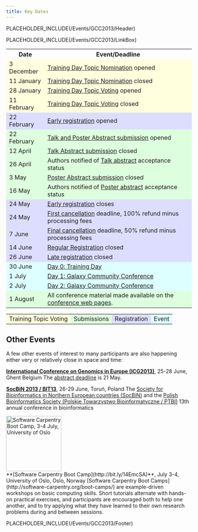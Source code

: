 ```yaml
---
title: Key Dates
---
```

PLACEHOLDER_INCLUDE(/Events/GCC2013/Header)



PLACEHOLDER_INCLUDE(/Events/GCC2013/LinkBox)

<table>
  <tr class="th" >
    <th> Date </th>
    <th> Event/Deadline </th>
  </tr>
  <tr style="background-color: #ffd" >
    <td> 3 December </td>
    <td> <a href='/Events/GCC2013/TrainingDay'>Training Day Topic Nomination</a> opened </td>
  </tr>
  <tr style="background-color: #ffd" >
    <td> 11 January </td>
    <td> <a href='/Events/GCC2013/TrainingDay'>Training Day Topic Nomination</a> </strong>closed<strong> </td>
  </tr>
  <tr style="background-color: #ffd" >
    <td> 28 January </td>
    <td> <a href='/Events/GCC2013/TrainingDay'>Training Day Topic Voting</a> opened </td>
  </tr>
  <tr style="background-color: #ffd" >
    <td> 11 February </td>
    <td> <a href='/Events/GCC2013/TrainingDay'>Training Day Topic Voting</a> </strong>closed<strong> </td>
  </tr>
  <tr style="background-color: #ddf" >
    <td> 22 February </td>
    <td> <a href='/Events/GCC2013/Register'>Early registration</a> opened </td>
  </tr>
  <tr style="background-color: #dfd" >
    <td> 22 February </td>
    <td> <a href='/Events/GCC2013/Abstracts'>Talk and Poster Abstract submission</a> opened </td>
  </tr>
  <tr style="background-color: #dfd" >
    <td> 12 April </td>
    <td> <a href='/Events/GCC2013/Abstracts'>Talk Abstract submission</a> </strong>closed<strong> </td>
  </tr>
  <tr style="background-color: #dfd" >
    <td> 26 April </td>
    <td> Authors notified of <a href='/Events/GCC2013/Abstracts'>Talk abstract</a> acceptance status </td>
  </tr>
  <tr style="background-color: #dfd" >
    <td> 3 May </td>
    <td> <a href='/Events/GCC2013/Abstracts'>Poster Abstract submission</a> </strong>closed<strong> </td>
  </tr>
  <tr style="background-color: #dfd" >
    <td> 16 May </td>
    <td> Authors notified of <a href='/Events/GCC2013/Abstracts'>Poster abstract</a> acceptance status </td>
  </tr>
  <tr style="background-color: #ddf" >
    <td> 24 May </td>
    <td> <a href='/Events/GCC2013/Register'>Early registration</a> </strong>closes<strong> </td>
  </tr>
  <tr style="background-color: #ddf" >
    <td> 24 May </td>
    <td> <a href='/Events/GCC2013/Register'>First cancellation</a> deadline, 100% refund minus processing fees </td>
  </tr>
  <tr style="background-color: #ddf" >
    <td> 7 June </td>
    <td> <a href='/Events/GCC2013/Register'>Final cancellation</a> deadline,  50% refund minus processing fees </td>
  </tr>
  <tr style="background-color: #ddf" >
    <td> 14 June </td>
    <td> <a href='/Events/GCC2013/Register'>Regular Registration</a> </strong>closed<strong> </td>
  </tr>
  <tr style="background-color: #ddf" >
    <td> 26 June </td>
    <td> <a href='/Events/GCC2013/Register'>Late registration</a> </strong>closed<strong> </td>
  </tr>
  <tr style="background-color: #dff" >
    <td> 30 June </td>
    <td> <a href='/Events/GCC2013/TrainingDay'>Day 0: Training Day</a> </td>
  </tr>
  <tr style="background-color: #dff" >
    <td> 1 July </td>
    <td> <a href='/Events/GCC2013/Program'>Day 1: Galaxy Community Conference</a> </td>
  </tr>
  <tr style="background-color: #dff" >
    <td> 2 July </td>
    <td> <a href='/Events/GCC2013/Program'>Day 2: Galaxy Community Conference</a> </td>
  </tr>
  <tr style="background-color: #dfd" >
    <td> 1 August </td>
    <td> All conference material made available on the <a href='/Events/GCC2013'>conference web pages</a>. </td>
  </tr>
</table>


<table>
  <tr>
    <td style=" background-color: #ffd;"> Training Topic Voting </td>
    <td style=" background-color: #dfd;"> Submissions </td>
    <td style=" background-color: #ddf;"> Registration </td>
    <td style=" background-color: #dff;"> Event </td>
  </tr>
</table>


## Other Events

A few other events of interest to many participants are also happening either very or relatively close in space and time:

 **[International Conference on Genomics in Europe (ICG2013)](http://www.icg-europe.org/)**, 25-28 June, Ghent Belgium
   The [abstract deadline](http://www.icg-europe.org/abstract/) is 21 May. 

 **[SocBiN 2013 / BIT13](http://ptbi.org.pl/SocBiN2013/)**, 26-29 June, Toruń, Poland
   The [Society for Bioinformatics in Northern European countries (SocBiN)](http://www.socbin.org/) and the [Polish Bioinformatics Society (Polskie Towarzystwo Bioinformatyczne / PTBI)](http://ptbi.org.pl/) 13th annual conference in bioinformatics

<div class='right'><a href='http://bit.ly/14EmcSA'><img src='/Images/Logos/SoftwareCarpentryLogo.png' alt='Software Carpentry Boot Camp, 3-4 July, University of Oslo' width="150" /></a></div>
 **[Software Carpentry Boot Camp](http://bit.ly/14EmcSA)**, July 3-4, University of Oslo, Oslo, Norway
   [Software Carpentry Boot Camps](http://software-carpentry.org/boot-camps/) are  example-driven workshops on basic computing skills. Short tutorials alternate with hands-on practical exercises, and participants are encouraged both to help one another, and to try applying what they have learned to their own research problems during and between sessions. 

PLACEHOLDER_INCLUDE(/Events/GCC2013/Footer)
